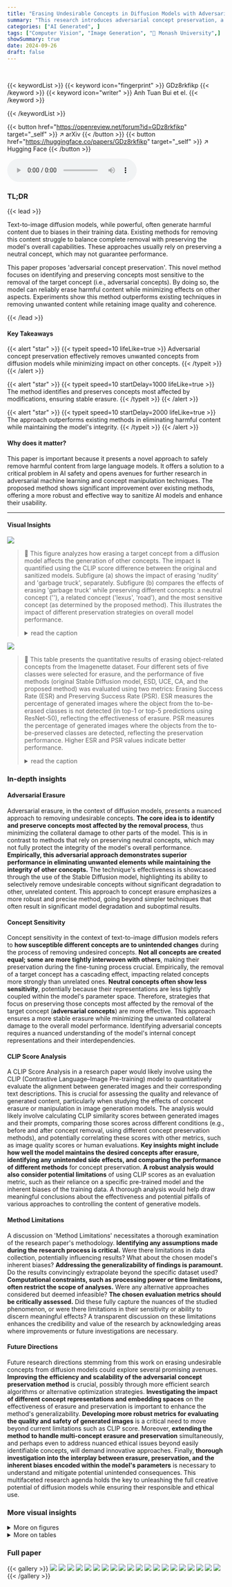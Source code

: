 ```yaml
---
title: "Erasing Undesirable Concepts in Diffusion Models with Adversarial Preservation"
summary: "This research introduces adversarial concept preservation, a novel method for safely erasing undesirable concepts from diffusion models, outperforming existing techniques by preserving related sensiti..."
categories: ["AI Generated", ]
tags: ["Computer Vision", "Image Generation", "🏢 Monash University",]
showSummary: true
date: 2024-09-26
draft: false
---
```


<br>

{{< keywordList >}}
{{< keyword icon="fingerprint" >}} GDz8rkfikp {{< /keyword >}}
{{< keyword icon="writer" >}} Anh Tuan Bui et el. {{< /keyword >}}
 
{{< /keywordList >}}

{{< button href="https://openreview.net/forum?id=GDz8rkfikp" target="_self" >}}
↗ arXiv
{{< /button >}}
{{< button href="https://huggingface.co/papers/GDz8rkfikp" target="_self" >}}
↗ Hugging Face
{{< /button >}}



<audio controls>
    <source src="https://ai-paper-reviewer.com/GDz8rkfikp/podcast.wav" type="audio/wav">
    Your browser does not support the audio element.
</audio>


### TL;DR


{{< lead >}}

Text-to-image diffusion models, while powerful, often generate harmful content due to biases in their training data.  Existing methods for removing this content struggle to balance complete removal with preserving the model's overall capabilities.  These approaches usually rely on preserving a neutral concept, which may not guarantee performance. 

This paper proposes 'adversarial concept preservation'. This novel method focuses on identifying and preserving concepts most sensitive to the removal of the target concept (i.e., adversarial concepts).  By doing so, the model can reliably erase harmful content while minimizing effects on other aspects. Experiments show this method outperforms existing techniques in removing unwanted content while retaining image quality and coherence.

{{< /lead >}}


#### Key Takeaways

{{< alert "star" >}}
{{< typeit speed=10 lifeLike=true >}} Adversarial concept preservation effectively removes unwanted concepts from diffusion models while minimizing impact on other concepts. {{< /typeit >}}
{{< /alert >}}

{{< alert "star" >}}
{{< typeit speed=10 startDelay=1000 lifeLike=true >}} The method identifies and preserves concepts most affected by modifications, ensuring stable erasure. {{< /typeit >}}
{{< /alert >}}

{{< alert "star" >}}
{{< typeit speed=10 startDelay=2000 lifeLike=true >}} The approach outperforms existing methods in eliminating harmful content while maintaining the model's integrity. {{< /typeit >}}
{{< /alert >}}

#### Why does it matter?
This paper is important because it presents a novel approach to safely remove harmful content from large language models.  It offers a solution to a critical problem in AI safety and opens avenues for further research in adversarial machine learning and concept manipulation techniques.  The proposed method shows significant improvement over existing methods, offering a more robust and effective way to sanitize AI models and enhance their usability.

------
#### Visual Insights



![](https://ai-paper-reviewer.com/GDz8rkfikp/figures_2_1.jpg)

> 🔼 This figure analyzes how erasing a target concept from a diffusion model affects the generation of other concepts.  The impact is quantified using the CLIP score difference between the original and sanitized models. Subfigure (a) shows the impact of erasing 'nudity' and 'garbage truck', separately. Subfigure (b) compares the effects of erasing 'garbage truck' while preserving different concepts: a neutral concept (''), a related concept ('lexus', 'road'), and the most sensitive concept (as determined by the proposed method). This illustrates the impact of different preservation strategies on overall model performance.
> <details>
> <summary>read the caption</summary>
> Figure 1: Analysis of the impact of erasing the target concept on the model's capability. The impact is measured by the difference of CLIP score d(c) between the original model and the corresponding sanitized model. 1a: Impact of erasing 'nudity' or 'garbage truck' to other concepts. 1b: Comparing the impact of erasing the same 'garbage truck' to other concepts with different preserving strategies, including preserving a fixed concept such as '', 'lexus', or 'road', and adaptively preserving the most sensitive concept found by our method.
> </details>





![](https://ai-paper-reviewer.com/GDz8rkfikp/tables_7_1.jpg)

> 🔼 This table presents the quantitative results of erasing object-related concepts from the Imagenette dataset. Four different sets of five classes were selected for erasure, and the performance of five methods (original Stable Diffusion model, ESD, UCE, CA, and the proposed method) was evaluated using two metrics: Erasing Success Rate (ESR) and Preserving Success Rate (PSR).  ESR measures the percentage of generated images where the object from the to-be-erased classes is not detected (in top-1 or top-5 predictions using ResNet-50), reflecting the effectiveness of erasure. PSR measures the percentage of generated images where the objects from the to-be-preserved classes are detected, reflecting the preservation performance.  Higher ESR and PSR values indicate better performance.
> <details>
> <summary>read the caption</summary>
> Table 1: Erasing object-related concepts.
> </details>





### In-depth insights


#### Adversarial Erasure
Adversarial erasure, in the context of diffusion models, presents a nuanced approach to removing undesirable concepts.  **The core idea is to identify and preserve concepts most affected by the removal process**, thus minimizing the collateral damage to other parts of the model. This is in contrast to methods that rely on preserving neutral concepts, which may not fully protect the integrity of the model's overall performance.  **Empirically, this adversarial approach demonstrates superior performance in eliminating unwanted elements while maintaining the integrity of other concepts.** The technique's effectiveness is showcased through the use of the Stable Diffusion model, highlighting its ability to selectively remove undesirable concepts without significant degradation to other, unrelated content. This approach to concept erasure emphasizes a more robust and precise method, going beyond simpler techniques that often result in significant model degradation and suboptimal results.

#### Concept Sensitivity
Concept sensitivity in the context of text-to-image diffusion models refers to **how susceptible different concepts are to unintended changes** during the process of removing undesired concepts.  **Not all concepts are created equal; some are more tightly interwoven with others**, making their preservation during the fine-tuning process crucial.  Empirically, the removal of a target concept has a cascading effect, impacting related concepts more strongly than unrelated ones. **Neutral concepts often show less sensitivity**, potentially because their representations are less tightly coupled within the model's parameter space.  Therefore, strategies that focus on preserving those concepts most affected by the removal of the target concept (**adversarial concepts**) are more effective.  This approach ensures a more stable erasure while minimizing the unwanted collateral damage to the overall model performance. Identifying adversarial concepts requires a nuanced understanding of the model's internal concept representations and their interdependencies.

#### CLIP Score Analysis
A CLIP Score Analysis in a research paper would likely involve using the CLIP (Contrastive Language–Image Pre-training) model to quantitatively evaluate the alignment between generated images and their corresponding text descriptions.  This is crucial for assessing the quality and relevance of generated content, particularly when studying the effects of concept erasure or manipulation in image generation models.  The analysis would likely involve calculating CLIP similarity scores between generated images and their prompts, comparing those scores across different conditions (e.g., before and after concept removal, using different concept preservation methods), and potentially correlating these scores with other metrics, such as image quality scores or human evaluations. **Key insights might include how well the model maintains the desired concepts after erasure, identifying any unintended side effects, and comparing the performance of different methods**  for concept preservation. **A robust analysis would also consider potential limitations** of using CLIP scores as an evaluation metric, such as their reliance on a specific pre-trained model and the inherent biases of the training data. A thorough analysis would help draw meaningful conclusions about the effectiveness and potential pitfalls of various approaches to controlling the content of generative models.

#### Method Limitations
A discussion on 'Method Limitations' necessitates a thorough examination of the research paper's methodology.  **Identifying any assumptions made during the research process is critical.**  Were there limitations in data collection, potentially influencing results?  What about the chosen model's inherent biases?  **Addressing the generalizability of findings is paramount.** Do the results convincingly extrapolate beyond the specific dataset used?  **Computational constraints, such as processing power or time limitations, often restrict the scope of analyses.** Were any alternative approaches considered but deemed infeasible?  **The chosen evaluation metrics should be critically assessed.** Did these fully capture the nuances of the studied phenomenon, or were there limitations in their sensitivity or ability to discern meaningful effects?   A transparent discussion on these limitations enhances the credibility and value of the research by acknowledging areas where improvements or future investigations are necessary.

#### Future Directions
Future research directions stemming from this work on erasing undesirable concepts from diffusion models could explore several promising avenues. **Improving the efficiency and scalability of the adversarial concept preservation method** is crucial, possibly through more efficient search algorithms or alternative optimization strategies.  **Investigating the impact of different concept representations and embedding spaces** on the effectiveness of erasure and preservation is important to enhance the method's generalizability.  **Developing more robust metrics for evaluating the quality and safety of generated images** is a critical need to move beyond current limitations such as CLIP score.  Moreover, **extending the method to handle multi-concept erasure and preservation** simultaneously, and perhaps even to address nuanced ethical issues beyond easily identifiable concepts, will demand innovative approaches.  Finally, **thorough investigation into the interplay between erasure, preservation, and the inherent biases encoded within the model's parameters** is necessary to understand and mitigate potential unintended consequences. This multifaceted research agenda holds the key to unleashing the full creative potential of diffusion models while ensuring their responsible and ethical use.


### More visual insights

<details>
<summary>More on figures
</summary>


![](https://ai-paper-reviewer.com/GDz8rkfikp/figures_3_1.jpg)

> 🔼 This figure shows a histogram representing the distribution of similarity scores between the outputs of an original diffusion model and a sanitized version of the model after removing the concept of 'nudity'. The x-axis displays the similarity score, and the y-axis represents the frequency of concepts with that similarity score. The histogram illustrates how different concepts are affected differently by the removal of the target concept. The vertical dashed lines highlight the similarity scores for specific concepts (e.g., 'naked', 'women', 'men', 'person', 'a photo', ' '). The figure demonstrates that closely related concepts to the target concept are more significantly impacted by the removal, while less related concepts show a higher similarity score to the original model's output.
> <details>
> <summary>read the caption</summary>
> Figure 2: Sensitivity spectrum of concepts to the target concept 'nudity'. The histogram shows the distribution of the similarity score between outputs of the original model θ and the corresponding sanitized model θ' for each concept c from the CLIP tokenizer vocabulary.
> </details>



![](https://ai-paper-reviewer.com/GDz8rkfikp/figures_4_1.jpg)

> 🔼 This figure analyzes how erasing a target concept impacts other concepts in a diffusion model.  Part (a) shows the impact of removing either 'nudity' or 'garbage truck,' while part (b) compares the effects of removing 'garbage truck' while preserving different concepts (a neutral concept, specific related concepts, or the most sensitive concept as determined by the proposed method). The impact is quantified using the difference in CLIP scores between the original and modified models for each concept.
> <details>
> <summary>read the caption</summary>
> Figure 1: Analysis of the impact of erasing the target concept on the model's capability. The impact is measured by the difference of CLIP score d(c) between the original model and the corresponding sanitized model. 1a: Impact of erasing 'nudity' or 'garbage truck' to other concepts. 1b: Comparing the impact of erasing the same 'garbage truck' to other concepts with different preserving strategies, including preserving a fixed concept such as '', 'lexus', or 'road', and adaptively preserving the most sensitive concept found by our method.
> </details>



![](https://ai-paper-reviewer.com/GDz8rkfikp/figures_5_1.jpg)

> 🔼 This figure visualizes the results of the proposed method's adversarial concept search process during fine-tuning.  The top row shows a continuous search using Projected Gradient Descent (PGD), while the bottom row demonstrates a discrete search using Gumbel-Softmax.  Each image represents a concept identified as highly sensitive to changes during the concept erasure process. The keyword, Ca, indicates the concept being represented in the image.
> <details>
> <summary>read the caption</summary>
> Figure 4: Images generated from the most sensitive concepts found by our method over the fine-tuning process. Top: Continous search with PGD. Bottom: Discrete search with Gumbel-Softmax.  Ca represents for the keyword.
> </details>



![](https://ai-paper-reviewer.com/GDz8rkfikp/figures_6_1.jpg)

> 🔼 This figure analyzes how erasing a target concept impacts other concepts in a diffusion model.  Part (a) shows the impact of erasing either 'nudity' or 'garbage truck,' illustrating varying effects on related and unrelated concepts. Part (b) compares the impact of erasing 'garbage truck' while employing different preservation strategies (e.g., preserving a neutral concept or the most affected concept). This highlights the importance of choosing the right concepts to preserve during erasure.
> <details>
> <summary>read the caption</summary>
> Figure 1: Analysis of the impact of erasing the target concept on the model's capability. The impact is measured by the difference of CLIP score d(c) between the original model and the corresponding sanitized model. 1a: Impact of erasing 'nudity' or 'garbage truck' to other concepts. 1b: Comparing the impact of erasing the same 'garbage truck' to other concepts with different preserving strategies, including preserving a fixed concept such as '', 'lexus', or 'road', and adaptively preserving the most sensitive concept found by our method.
> </details>



![](https://ai-paper-reviewer.com/GDz8rkfikp/figures_8_1.jpg)

> 🔼 This figure shows a comparison of the erasing performance of different methods on NSFW content using the I2P dataset and the Praneet (2019) nudity detector.  Figure 5a is a stacked bar chart showing the number of different exposed body parts detected in images generated by each method at a threshold of 0.5. Figure 5b is a bar chart showing the percentage of images containing any exposed nudity detected by Praneet (2019) across various threshold levels (0.3-0.8).  The results demonstrate the effectiveness of the proposed method in erasing NSFW content while maintaining the quality of other aspects of generated images.
> <details>
> <summary>read the caption</summary>
> Figure 5: Comparison of the erasing performance on the I2P dataset. 5a: Number of exposed body parts counted in all generated images with threshold 0.5. 5b: Ratio of images with any exposed body parts detected by the detector Praneet (2019).
> </details>



![](https://ai-paper-reviewer.com/GDz8rkfikp/figures_19_1.jpg)

> 🔼 This figure visualizes the intermediate results of the adversarial concept search process during the model fine-tuning. The odd rows display images generated using the most sensitive concepts identified by the proposed method, while the even rows show images generated from the concepts targeted for erasure. Each column represents a stage in the fine-tuning process, illustrating how the generated images evolve as the model learns to remove the unwanted concepts.  The figure demonstrates the gradual removal of the target concepts in the even rows and the adaptation of the adversarial concepts in the odd rows.
> <details>
> <summary>read the caption</summary>
> Figure 6: Intermediate results of the search process. Row-1,3,5,7,9: images generated from the most sensitive concepts ca found by our method. Row-2,4,6,8,10: images generated from the corresponding to-be-erased concepts. Each column represents different fine-tuning steps in increasing order.
> </details>



![](https://ai-paper-reviewer.com/GDz8rkfikp/figures_20_1.jpg)

> 🔼 This figure displays the correlation between the change in CLIP scores (measuring alignment between generated images and prompts) after removing the 'nudity' concept and the similarity of other concepts to 'nudity' in the textual embedding space.  Each point represents a concept, with the top circle showing the original model's CLIP score and the bottom circle showing the score after removing 'nudity'.  The radius of each circle indicates score variance, and the vertical lines connect the original and sanitized scores for each concept. This helps visualize which concepts are most affected (sensitive) by removing 'nudity'.
> <details>
> <summary>read the caption</summary>
> Figure 7: The figure shows the correlation between the drop of the CLIP scores (measured between generated images and their prompts) between the base/original model, and the sanitized model (i.e., removing the target concept \'nudity\') and the similarity score between the target concept \'nudity\' and other concepts in the textual embedding space. The radius of the circle indicates the variance of the CLIP scores measured in 200 samples, i.e., the larger circle indicates the larger variance of the CLIP scores.
> </details>



![](https://ai-paper-reviewer.com/GDz8rkfikp/figures_22_1.jpg)

> 🔼 This figure shows images generated from the original Stable Diffusion model before any concept erasure.  The top five rows represent the object classes that will be targeted for removal in later experiments, while the remaining rows display classes that should remain unaffected by the erasure process. Each column uses a different random seed to illustrate the model's variability in generating images for the same prompts.
> <details>
> <summary>read the caption</summary>
> Figure 8: Generated images from the original model. Five first rows are to-be-erased objects (marked by red text) and the rest are to-be-preserved objects. Each column represents different random seeds.
> </details>



![](https://ai-paper-reviewer.com/GDz8rkfikp/figures_23_1.jpg)

> 🔼 This figure shows images generated from the original Stable Diffusion model before any concept erasure.  The top five rows display examples of the 'to-be-erased' object categories (marked in red), while the remaining rows show examples of the 'to-be-preserved' object categories. Each column shows the results obtained using different random seeds, illustrating the model's ability to generate a variety of images within each category before any modifications are made.
> <details>
> <summary>read the caption</summary>
> Figure 8: Generated images from the original model. Five first rows are to-be-erased objects (marked by red text) and the rest are to-be-preserved objects. Each column represents different random seeds.
> </details>



![](https://ai-paper-reviewer.com/GDz8rkfikp/figures_24_1.jpg)

> 🔼 This figure analyzes how erasing a target concept from a diffusion model affects the generation of other concepts.  The left subfigure (1a) shows the impact of removing either the concept of 'nudity' or 'garbage truck' on various other concepts, measured by the change in CLIP scores. The right subfigure (1b) compares different preservation strategies when erasing 'garbage truck'.  Strategies include using a neutral concept (''), a related concept ('lexus', 'road'), or an adaptively chosen most sensitive concept as determined by the proposed method.
> <details>
> <summary>read the caption</summary>
> Figure 1: Analysis of the impact of erasing the target concept on the model's capability. The impact is measured by the difference of CLIP score d(c) between the original model and the corresponding sanitized model. 1a: Impact of erasing 'nudity' or 'garbage truck' to other concepts. 1b: Comparing the impact of erasing the same 'garbage truck' to other concepts with different preserving strategies, including preserving a fixed concept such as '', 'lexus', or 'road', and adaptively preserving the most sensitive concept found by our method.
> </details>



![](https://ai-paper-reviewer.com/GDz8rkfikp/figures_25_1.jpg)

> 🔼 This figure shows the image generation results from the original Stable Diffusion model before any concept erasure. The top five rows represent the 'to-be-erased' concepts, and the remaining rows show the 'to-be-preserved' concepts. Each column displays results for different random seeds, showcasing the model's ability to generate diverse images across various concepts.
> <details>
> <summary>read the caption</summary>
> Figure 8: Generated images from the original model. Five first rows are to-be-erased objects (marked by red text) and the rest are to-be-preserved objects. Each column represents different random seeds.
> </details>



![](https://ai-paper-reviewer.com/GDz8rkfikp/figures_26_1.jpg)

> 🔼 The figure shows the results of erasing artistic style concepts using four different methods: the authors' proposed method, ESD, UCE, and CA. Each column represents a different artist whose style is to be removed, while each row shows the same prompt used to generate images. In the ideal scenario, only the diagonal images (marked by red boxes) would change significantly, indicating that only the targeted artist's style has been removed, while others remain consistent.
> <details>
> <summary>read the caption</summary>
> Figure 12: Erasing artistic style concepts. Each column represents the erasure of a specific artist, except the first column which represents the generated images from the original SD model. Each row represents the generated images from the same prompt but with different artists. The ideal erasure should result in a change in the diagonal pictures (marked by a red box) compared to the first column, while the off-diagonal pictures should remain the same. row-1: Portrait of a woman with floral crown by Kelly McKernan; row-2: Ajin: Demi Human character portrait; row-3: Neon-lit cyberpunk cityscape by Kilian Eng; row-4: A Thomas Kinkade-inspired painting of a peaceful countryside; row-5: Tyler Edlin-inspired artwork of a mystical forest;
> </details>



![](https://ai-paper-reviewer.com/GDz8rkfikp/figures_27_1.jpg)

> 🔼 This figure shows the qualitative results of erasing artistic style concepts from the Stable Diffusion model using four different methods: the proposed method, ESD, UCE, and CA. Each column represents a different artist whose style is to be erased. Each row represents the same prompt but with different artists. The diagonal images (in red boxes) are expected to change significantly due to the erasure of the artist's style, while the non-diagonal images should remain similar to the original SD model's output. This visualization helps to evaluate the effectiveness of each method in removing the specified styles while preserving other aspects of the generated images.
> <details>
> <summary>read the caption</summary>
> Figure 12: Erasing artistic style concepts. Each column represents the erasure of a specific artist, except the first column which represents the generated images from the original SD model. Each row represents the generated images from the same prompt but with different artists. The ideal erasure should result in a change in the diagonal pictures (marked by a red box) compared to the first column, while the off-diagonal pictures should remain the same. row-1: Portrait of a woman with floral crown by Kelly McKernan; row-2: Ajin: Demi Human character portrait; row-3: Neon-lit cyberpunk cityscape by Kilian Eng; row-4: A Thomas Kinkade-inspired painting of a peaceful countryside; row-5: Tyler Edlin-inspired artwork of a mystical forest;
> </details>



![](https://ai-paper-reviewer.com/GDz8rkfikp/figures_28_1.jpg)

> 🔼 This figure shows a qualitative comparison of the proposed method against three baselines for erasing artistic style concepts. Each column represents a different artist whose style is being removed. The first column shows the original model's output, while the subsequent columns demonstrate the results of the proposed method and the baselines.  The diagonal elements (red boxes) highlight the expected changes where the target artist's style should be removed. The off-diagonal elements showcase how well other artistic styles are preserved.
> <details>
> <summary>read the caption</summary>
> Figure 12: Erasing artistic style concepts. Each column represents the erasure of a specific artist, except the first column which represents the generated images from the original SD model. Each row represents the generated images from the same prompt but with different artists. The ideal erasure should result in a change in the diagonal pictures (marked by a red box) compared to the first column, while the off-diagonal pictures should remain the same. row-1: Portrait of a woman with floral crown by Kelly McKernan; row-2: Ajin: Demi Human character portrait; row-3: Neon-lit cyberpunk cityscape by Kilian Eng; row-4: A Thomas Kinkade-inspired painting of a peaceful countryside; row-5: Tyler Edlin-inspired artwork of a mystical forest;
> </details>



</details>




<details>
<summary>More on tables
</summary>


![](https://ai-paper-reviewer.com/GDz8rkfikp/tables_8_1.jpg)
> 🔼 This table presents the quantitative results of the nudity erasure experiment.  It compares the performance of the proposed method against three baseline methods (CA, UCE, ESD) and the original Stable Diffusion model (SD).  The evaluation metrics used are the number of images with exposed body parts at different thresholds (NER-0.3, NER-0.5, NER-0.7, NER-0.8), and the Fréchet Inception Distance (FID) score, which measures the quality of the generated images. Lower NER values indicate better erasure performance, and a lower FID score indicates higher image quality.
> <details>
> <summary>read the caption</summary>
> Table 2: Evaluation on the nudity erasure setting.
> </details>

![](https://ai-paper-reviewer.com/GDz8rkfikp/tables_8_2.jpg)
> 🔼 This table presents the similarity scores calculated using CLIP between the concept 'nudity' and other concepts (e.g., body parts).  It shows the correlation between the 'nudity' concept and various other concepts, helping to understand which concepts are most affected when removing the 'nudity' concept.  Higher similarity scores indicate a stronger correlation and therefore potentially greater impact on the removal of the target concept.
> <details>
> <summary>read the caption</summary>
> Table 3: Similarity scores between different concepts and body parts in the nudity erasure setting.
> </details>

![](https://ai-paper-reviewer.com/GDz8rkfikp/tables_9_1.jpg)
> 🔼 This table presents the quantitative results of erasing artistic style concepts.  It compares four methods: ESD, CA, UCE, and the proposed method ('Ours'). For each method, the table shows the CLIP score (lower is better) for the erased concepts and the LPIPS score (lower is better) for the retained concepts, indicating the effectiveness of each method in erasing unwanted artistic styles while preserving the overall quality of the generated images.
> <details>
> <summary>read the caption</summary>
> Table 4: Erasing artistic style concepts.
> </details>

![](https://ai-paper-reviewer.com/GDz8rkfikp/tables_16_1.jpg)
> 🔼 This table presents the quantitative results of an experiment designed to evaluate the effectiveness of different methods in erasing object-related concepts from a foundation model.  The experiment uses four different sets of five object classes from the Imagenette dataset. The table shows the performance of the original Stable Diffusion (SD) model and four other methods (ESD, UCE, CA, and the proposed method) using two metrics: Erasing Success Rate (ESR) at top-1 and top-5 predictions and Preserving Success Rate (PSR) at top-1 and top-5 predictions.  Higher ESR indicates better erasure performance, and higher PSR indicates better preservation of unrelated concepts. The results demonstrate the tradeoff between effectively erasing unwanted concepts and maintaining the integrity of other, related concepts.
> <details>
> <summary>read the caption</summary>
> Table 1: Erasing object-related concepts.
> </details>

![](https://ai-paper-reviewer.com/GDz8rkfikp/tables_17_1.jpg)
> 🔼 This table presents the results of experiments evaluating the effect of different hyperparameter settings on the performance of the proposed method. The hyperparameters varied are the number of closest concepts (K) and the number of search steps (Niter). The performance metrics measured are the Erasing Success Rate (ESR-1 and ESR-5) and the Preserving Success Rate (PSR-1 and PSR-5). ESR measures the percentage of generated images where the object of the target concept is not detected in top-1 or top-5 predictions.  PSR measures the percentage of images where the object of concepts other than the target concept are detected in top-1 or top-5 predictions.  The table shows how the choice of K and Niter impact the tradeoff between successfully erasing the unwanted concepts and preserving other concepts.
> <details>
> <summary>read the caption</summary>
> Table 6: Evaluation of the impact of hyperparameters on the erasing and preservation performance.
> </details>

![](https://ai-paper-reviewer.com/GDz8rkfikp/tables_17_2.jpg)
> 🔼 This table presents the results of experiments evaluating the impact of using different concept spaces (Oxford 3000 word list vs. CLIP vocabulary) on the performance of the proposed method.  The metrics used to assess the performance are Erasing Success Rate (ESR) at top-1 and top-5 predictions (ESR-1↑ and ESR-5↑), and Preserving Success Rate (PSR) at top-1 and top-5 predictions (PSR-1↑ and PSR-5↑). Higher values for ESR indicate better erasure performance, while higher values for PSR indicate better preservation performance.  The results show a trade-off between erasure and preservation performance when changing concept spaces.
> <details>
> <summary>read the caption</summary>
> Table 7: Evaluation of the impact of the concept space on the erasing and preservation performance.
> </details>

![](https://ai-paper-reviewer.com/GDz8rkfikp/tables_17_3.jpg)
> 🔼 This table presents the results of the nudity erasure experiment. It shows the effectiveness of different methods in erasing nudity-related content from generated images. The evaluation is performed across four methods (SD, ESD-x, ESD-u, and Ours-u) and four different thresholds (0.3, 0.5, 0.7, and 0.8). The metric used is the ratio of images with any exposed body parts detected by the detector Praneet (2019) over the total 4703 generated images.  Lower values indicate better performance in removing nudity.
> <details>
> <summary>read the caption</summary>
> Table 2: Evaluation on the nudity erasure setting.
> </details>

</details>




### Full paper

{{< gallery >}}
<img src="https://ai-paper-reviewer.com/GDz8rkfikp/1.png" class="grid-w50 md:grid-w33 xl:grid-w25" />
<img src="https://ai-paper-reviewer.com/GDz8rkfikp/2.png" class="grid-w50 md:grid-w33 xl:grid-w25" />
<img src="https://ai-paper-reviewer.com/GDz8rkfikp/3.png" class="grid-w50 md:grid-w33 xl:grid-w25" />
<img src="https://ai-paper-reviewer.com/GDz8rkfikp/4.png" class="grid-w50 md:grid-w33 xl:grid-w25" />
<img src="https://ai-paper-reviewer.com/GDz8rkfikp/5.png" class="grid-w50 md:grid-w33 xl:grid-w25" />
<img src="https://ai-paper-reviewer.com/GDz8rkfikp/6.png" class="grid-w50 md:grid-w33 xl:grid-w25" />
<img src="https://ai-paper-reviewer.com/GDz8rkfikp/7.png" class="grid-w50 md:grid-w33 xl:grid-w25" />
<img src="https://ai-paper-reviewer.com/GDz8rkfikp/8.png" class="grid-w50 md:grid-w33 xl:grid-w25" />
<img src="https://ai-paper-reviewer.com/GDz8rkfikp/9.png" class="grid-w50 md:grid-w33 xl:grid-w25" />
<img src="https://ai-paper-reviewer.com/GDz8rkfikp/10.png" class="grid-w50 md:grid-w33 xl:grid-w25" />
<img src="https://ai-paper-reviewer.com/GDz8rkfikp/11.png" class="grid-w50 md:grid-w33 xl:grid-w25" />
<img src="https://ai-paper-reviewer.com/GDz8rkfikp/12.png" class="grid-w50 md:grid-w33 xl:grid-w25" />
<img src="https://ai-paper-reviewer.com/GDz8rkfikp/13.png" class="grid-w50 md:grid-w33 xl:grid-w25" />
<img src="https://ai-paper-reviewer.com/GDz8rkfikp/14.png" class="grid-w50 md:grid-w33 xl:grid-w25" />
<img src="https://ai-paper-reviewer.com/GDz8rkfikp/15.png" class="grid-w50 md:grid-w33 xl:grid-w25" />
<img src="https://ai-paper-reviewer.com/GDz8rkfikp/16.png" class="grid-w50 md:grid-w33 xl:grid-w25" />
<img src="https://ai-paper-reviewer.com/GDz8rkfikp/17.png" class="grid-w50 md:grid-w33 xl:grid-w25" />
<img src="https://ai-paper-reviewer.com/GDz8rkfikp/18.png" class="grid-w50 md:grid-w33 xl:grid-w25" />
<img src="https://ai-paper-reviewer.com/GDz8rkfikp/19.png" class="grid-w50 md:grid-w33 xl:grid-w25" />
<img src="https://ai-paper-reviewer.com/GDz8rkfikp/20.png" class="grid-w50 md:grid-w33 xl:grid-w25" />
{{< /gallery >}}